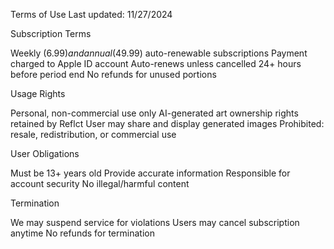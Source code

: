 Terms of Use
Last updated: 11/27/2024

Subscription Terms


Weekly ($6.99) and annual ($49.99) auto-renewable subscriptions
Payment charged to Apple ID account
Auto-renews unless cancelled 24+ hours before period end
No refunds for unused portions


Usage Rights


Personal, non-commercial use only
AI-generated art ownership rights retained by Reflct
User may share and display generated images
Prohibited: resale, redistribution, or commercial use


User Obligations


Must be 13+ years old
Provide accurate information
Responsible for account security
No illegal/harmful content


Termination


We may suspend service for violations
Users may cancel subscription anytime
No refunds for termination
